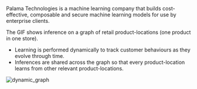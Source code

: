 Palama Technologies is a machine learning company that builds cost-effective, composable and secure machine learning models for use by enterprise clients.

The GIF shows inference on a graph of retail product-locations (one product in one store). 
- Learning is performed dynamically to track customer behaviours as they evolve through time.
- Inferences are shared across the graph so that every product-location learns from other relevant product-locations.  

![dynamic_graph](https://github.com/user-attachments/assets/e0cf72fe-be2e-4506-bfb8-e444fc562372)
